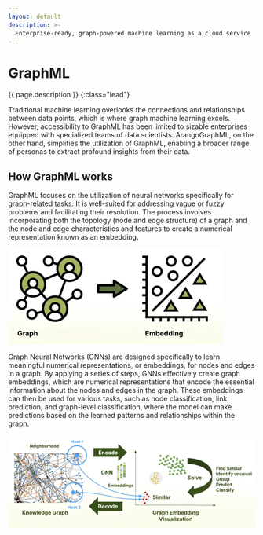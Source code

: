 ```yaml
---
layout: default
description: >- 
  Enterprise-ready, graph-powered machine learning as a cloud service
---
```

# GraphML

{{ page.description }}
{:class="lead"}

Traditional machine learning overlooks the connections and relationships
between data points, which is where graph machine learning excels. However,
accessibility to GraphML has been limited to sizable enterprises equipped with
specialized teams of data scientists. ArangoGraphML, on the other hand,
simplifies the utilization of GraphML, enabling a broader range of personas
to extract profound insights from their data.

## How GraphML works

GraphML focuses on the utilization of neural networks specifically for
graph-related tasks. It is well-suited for addressing vague or fuzzy problems
and facilitating their resolution. The process involves incorporating both the
topology (node and edge structure) of a graph and the node and edge
characteristics and features to create a numerical representation known as an
embedding.

![GraphML Embeddings](images/GraphML-Embeddings.webp)

Graph Neural Networks (GNNs) are designed specifically to learn meaningful
numerical representations, or embeddings, for nodes and edges in a graph.
By applying a series of steps, GNNs effectively create graph embeddings,
which are numerical representations that encode the essential information
about the nodes and edges in the graph. These embeddings can then be used for
various tasks, such as node classification, link prediction, and graph-level
classification, where the model can make predictions based on the learned
patterns and relationships within the graph.

![GraphML Workflow](images/GraphML-How-it-works.webp)

